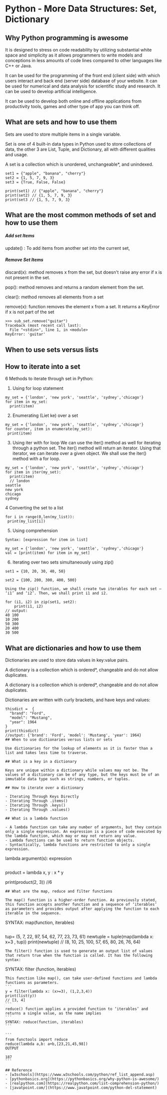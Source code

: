 # Python - More Data Structures: Set, Dictionary

## Why Python programming is awesome

It is designed to stress on code readability by utilizing substantial white space and simplicity as it allows programmers to write models and conceptions in less amounts of code lines compared to other languages like C++ or Java. 

It can be used for the programming of the front end (client side) with which users interact and back end (server side) database of your website. It can be used for numerical and data analysis for scientific study and research. It can be used to develop artificial intelligence.

It can be used to develop both online and offline applications from productivity tools, games and other type of app you can think off.

## What are sets and how to use them

Sets are used to store multiple items in a single variable.

Set is one of 4 built-in data types in Python used to store collections of data, the other 3 are List, Tuple, and Dictionary, all with different qualities and usage.

A set is a collection which is unordered, unchangeable*, and unindexed.
``` 
set1 = {"apple", "banana", "cherry"}
set2 = {1, 5, 7, 9, 3}
set3 = {True, False, False}

print(set1) // {"apple", "banana", "cherry"}
print(set2) // {1, 5, 7, 9, 3}
print(set3 // {1, 5, 7, 9, 3}
```

## What are the most common methods of set and how to use them
##### Add set Items
update() : To add items from another set into the current set,
##### Remove Set Items

discard(x): method removes x from the set, but doesn't raise any error if x is not present in the set.

pop(): method removes and returns a random element from the set.

clear(): method removes all elements from a set

remove(x):  function removes the element x from a set. It returns a KeyError if x is not part of the set
```
>>> sub_set.remove("guitar")
Traceback (most recent call last):
  File "<stdin>", line 1, in <module>
KeyError: 'guitar'
```

## When to use sets versus lists
## How to iterate into a set

6 Methods to iterate through set in Python:

1. Using for loop statement
```
my_set = {'london', 'new york', 'seattle', 'sydney','chicago'}
for item in my_set:
  print(item)
  ```
 2. Enumerating (Liet ke) over a set
 
 ```  
my_set = {'london', 'new york', 'seattle', 'sydney','chicago'}
for counter, item in enumerate(my_set):
  print(item) 
  ```
3. Using iter with for loop
We can use the iter() method as well for iterating through a python set. The iter() method will return an iterator. Using that iterator, we can iterate over a given object. We shall use the iter() method with a for loop.

```
my_set = {'london', 'new york', 'seattle', 'sydney','chicago'}
for item in iter(my_set):
  print(item)
  // london
seattle
new york
chicago
sydney
  ```
 4 Converting the set to a list
 
 ```
 for i in range(0,len(my_list)):
  print(my_list[i])
  ```
5. Using comprehension

``` 
Syntax: [expression for item in list]

my_set = {'london', 'new york', 'seattle', 'sydney','chicago'}
val = [print(item) for item in my_set]

```
6. Iterating over two sets simultaneously using zip()

``` 
set1 = {10, 20, 30, 40, 50}

set2 = {100, 200, 300, 400, 500}

Using the zip() function, we shall create two iterables for each set – ‘i1’ and ‘i2’. Then, we shall print i1 and i2.

for (i1, i2) in zip(set1, set2): 
    print(i1, i2) 
// output: 
40 100
10 200
50 300
20 400
30 500
```

## What are dictionaries and how to use them

Dictionaries are used to store data values in key:value pairs.

A dictionary is a collection which is ordered*, changeable and do not allow duplicates.

A dictionary is a collection which is ordered*, changeable and do not allow duplicates.

Dictionaries are written with curly brackets, and have keys and values:

```
thisdict =	{
  "brand": "Ford",
  "model": "Mustang",
  "year": 1964
}
print(thisdict)
//output: {'brand': 'Ford', 'model': 'Mustang', 'year': 1964}
## When to use dictionaries versus lists or sets

Use dictionaries for the lookup of elements as it is faster than a list and takes less time to traverse.

## What is a key in a dictionary

Keys are unique within a dictionary while values may not be. The values of a dictionary can be of any type, but the keys must be of an immutable data type such as strings, numbers, or tuples.

## How to iterate over a dictionary

- Iterating Through Keys Directly
- Iterating Through .items()
- Iterating Through .keys()
- Iterating Through .values()

## What is a lambda function

- A lambda function can take any number of arguments, but they contain only a single expression. An expression is a piece of code executed by the lambda function, which may or may not return any value.
- Lambda functions can be used to return function objects.
- Syntactically, lambda functions are restricted to only a single expression.

```
lambda argument(s): expression
``` 
``` 
product = lambda x, y : x * y

print(product(2, 3))
//6
```
## What are the map, reduce and filter functions 

The map() function is a higher-order function. As previously stated, this function accepts another function and a sequence of ‘iterables’ as parameters and provides output after applying the function to each iterable in the sequence.

``` 
SYNTAX: map(function, iterables)

````
````
tup= (5, 7, 22, 97, 54, 62, 77, 23, 73, 61)
newtuple = tuple(map(lambda x: x+3 , tup)) 
print(newtuple)
// (8, 10, 25, 100, 57, 65, 80, 26, 76, 64)
``` 
The filter() function is used to generate an output list of values that return true when the function is called. It has the following syntax:

````
SYNTAX: filter (function, iterables)
````
This function like map(), can take user-defined functions and lambda functions as parameters.
```  
y = filter(lambda x: (x>=3), (1,2,3,4))
print(list(y))
// [3, 4]
``` 
reduce() function applies a provided function to ‘iterables’ and returns a single value, as the name implies
``` 
SYNTAX: reduce(function, iterables)
```

```
from functools import reduce
reduce(lambda a,b: a+b,[23,21,45,98])
OUTPUT

187
```

## Reference
- [w3schools](https://www.w3schools.com/python/ref_list_append.asp)
- [pythonbasics.org](https://pythonbasics.org/why-python-is-awesome/)
- [realpython.com](https://realpython.com/list-comprehension-python/)
- [javatpoint.com/](https://www.javatpoint.com/python-del-statement)
